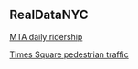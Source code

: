 ## RealDataNYC
[MTA daily ridership](https://new.mta.info./coronavirus/ridership)

[Times Square pedestrian traffic](https://timessquare.org/do-business/market-research-data/pedestrian-counts) 
